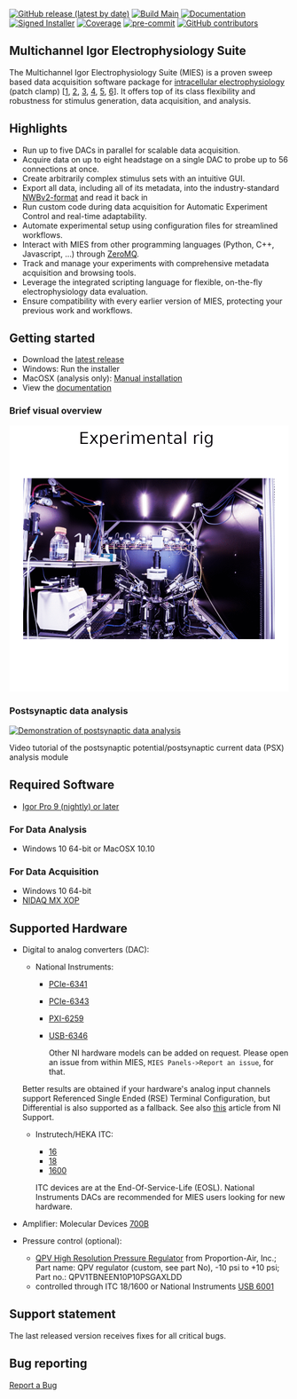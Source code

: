 [![GitHub release (latest by date)](https://img.shields.io/github/v/release/AllenInstitute/MIES?style=plastic)](https://github.com/AllenInstitute/MIES/releases)
[![Build Main](https://github.com/AllenInstitute/MIES/actions/workflows/build-release.yml/badge.svg?branch=main)](https://github.com/AllenInstitute/MIES/actions/workflows/build-release.yml)
[![Documentation](https://img.shields.io/badge/docs-doxygen%2Fbreathe%2Fsphinx-blue.svg?style=plastic)](https://alleninstitute.github.io/MIES/user.html)
[![Signed Installer](https://img.shields.io/badge/Signed%20Installer-Yes-success?style=plastic)](https://alleninstitute.github.io/MIES/developers.html#signed-installer)
[![Coverage](https://byte-physics.de/public-downloads/aistorage/transfer/report/coverage/badge_combined.svg)](https://byte-physics.de/public-downloads/aistorage/transfer/report/coverage/)
[![pre-commit](https://img.shields.io/badge/pre--commit-enabled-brightgreen?logo=pre-commit)](https://github.com/pre-commit/pre-commit)
[![GitHub contributors](https://img.shields.io/github/contributors/AllenInstitute/MIES?style=plastic)](https://github.com/AllenInstitute/MIES/graphs/contributors)

## Multichannel Igor Electrophysiology Suite

The Multichannel Igor Electrophysiology Suite (MIES) is a proven sweep based data acquisition
software package for [intracellular electrophysiology](https://en.wikipedia.org/wiki/Electrophysiology#Intracellular_recording) (patch clamp) \[[1](https://www.science.org/stoken/author-tokens/ST-374/full),
[2](https://doi.org/10.1038/s41586-021-03813-8),
[3](https://doi.org/10.1038/s41593-019-0417-0),
[4](https://elifesciences.org/articles/37349),
[5](https://doi.org/10.1038/s41586-021-03813-8),
[6](https://doi.org/10.7554/eLife.65482)\].
It offers top of its class flexibility and robustness for stimulus generation, data
acquisition, and analysis.

## Highlights

- Run up to five DACs in parallel for scalable data acquisition.
- Acquire data on up to eight headstage on a single DAC to probe up to 56 connections at once.
- Create arbitrarily complex stimulus sets with an intuitive GUI.
- Export all data, including all of its metadata, into the industry-standard [NWBv2-format](https://doi.org/10.1101/523035) and read it back in
- Run custom code during data acquisition for Automatic Experiment Control and real-time adaptability.
- Automate experimental setup using configuration files for streamlined workflows.
- Interact with MIES from other programming languages (Python, C++, Javascript, ...) through [ZeroMQ](https://zeromq.org/).
- Track and manage your experiments with comprehensive metadata acquisition and browsing tools.
- Leverage the integrated scripting language for flexible, on-the-fly electrophysiology data evaluation.
- Ensure compatibility with every earlier version of MIES, protecting your previous work and workflows.

## Getting started

- Download the [latest release](https://github.com/AllenInstitute/MIES/releases/tag/latest)
- Windows: Run the installer
- MacOSX (analysis only): [Manual installation](https://alleninstitute.github.io/MIES/installation.html#manual-installation)
- View the [documentation](https://alleninstitute.github.io/MIES/user.html)

### Brief visual overview

![Slideshow showing the main graphical user interfaces of MIES in Igor Pro](Packages/Artwork/readme-teaser.gif)

### Postsynaptic data analysis

[![Demonstration of postsynaptic data analysis](https://img.youtube.com/vi/O2WxPzBsEfc/0.jpg)](https://www.youtube.com/watch?v=O2WxPzBsEfc)

Video tutorial of the postsynaptic potential/postsynaptic current data (PSX) analysis module

## Required Software

- [Igor Pro 9 (nightly) or later](https://alleninstitute.github.io/MIES/installation.html#igor-pro-update-nightly)

### For Data Analysis

- Windows 10 64-bit or MacOSX 10.10

### For Data Acquisition

- Windows 10 64-bit
- [NIDAQ MX XOP](https://www.wavemetrics.com/products/nidaqtools/nidaqtools.htm)

## Supported Hardware

- Digital to analog converters (DAC):
  - National Instruments:
    - [PCIe-6341](https://www.ni.com/de-de/support/model.pcie-6341.html)
    - [PCIe-6343](https://www.ni.com/en-us/support/model.pcie-6343.html)
    - [PXI-6259](https://www.ni.com/en-us/support/model.pxi-6259.html)
    - [USB-6346](https://www.ni.com/de-de/support/model.usb-6346.html)

      Other NI hardware models can be added on request. Please open an issue from within MIES,
  `MIES Panels->Report an issue`, for that.

  Better results are obtained if your hardware's analog input channels support Referenced Single Ended (RSE)
  Terminal Configuration, but Differential is also supported as a fallback. See also
  [this](https://knowledge.ni.com/KnowledgeArticleDetails?id=kA00Z0000019QRZSA2) article from NI Support.

  - Instrutech/HEKA ITC:
    - [16](http://www.heka.com/downloads/hardware/manual/itc16.pdf)
    - [18](http://www.heka.com/downloads/hardware/manual/m_itc18.pdf)
    - [1600](http://www.heka.com/downloads/hardware/manual/m_itc1600.pdf)

     ITC devices are at the End-Of-Service-Life (EOSL). National Instruments DACs are recommended for MIES users looking for new hardware.

- Amplifier: Molecular Devices [700B](https://www.moleculardevices.com/products/axon-patch-clamp-system/amplifiers/axon-instruments-patch-clamp-amplifiers)
- Pressure control (optional):
  - [QPV High Resolution Pressure Regulator](https://proportionair.com/product/qpv/) from Proportion-Air, Inc.; Part name: QPV regulator (custom, see part No), -10 psi to +10 psi; Part no.: QPV1TBNEEN10P10PSGAXLDD
  - controlled through ITC 18/1600 or National Instruments [USB 6001](https://www.ni.com/en-us/support/model.usb-6001.html)

## Support statement

The last released version receives fixes for all critical bugs.

## Bug reporting

[Report a Bug](https://alleninstitute.github.io/MIES/reportingbugs.html)

